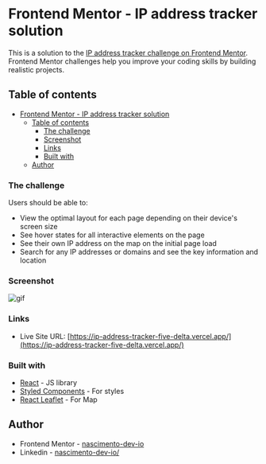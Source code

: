# Frontend Mentor - IP address tracker solution

This is a solution to the [IP address tracker challenge on Frontend Mentor](https://www.frontendmentor.io/challenges/ip-address-tracker-I8-0yYAH0). Frontend Mentor challenges help you improve your coding skills by building realistic projects. 

## Table of contents

- [Frontend Mentor - IP address tracker solution](#frontend-mentor---ip-address-tracker-solution)
  - [Table of contents](#table-of-contents)
    - [The challenge](#the-challenge)
    - [Screenshot](#screenshot)
    - [Links](#links)
    - [Built with](#built-with)
  - [Author](#author)


### The challenge

Users should be able to:

- View the optimal layout for each page depending on their device's screen size
- See hover states for all interactive elements on the page
- See their own IP address on the map on the initial page load
- Search for any IP addresses or domains and see the key information and location

### Screenshot

![gif](https://firebasestorage.googleapis.com/v0/b/web-apps-4659f.appspot.com/o/ip-tracker.gif?alt=media&token=c2ea0d33-b266-422e-a296-15c6d8b69b88)

### Links
- Live Site URL: [https://ip-address-tracker-five-delta.vercel.app/](https://ip-address-tracker-five-delta.vercel.app/)


### Built with

- [React](https://reactjs.org/) - JS library
- [Styled Components](https://styled-components.com/) - For styles
- [React Leaflet](https://react-leaflet.js.org/) - For Map

## Author

- Frontend Mentor - [nascimento-dev-io](https://www.frontendmentor.io/profile/nascimento-dev-io)
- Linkedin - [nascimento-dev-io/](https://www.linkedin.com/in/nascimento-dev-io/)

